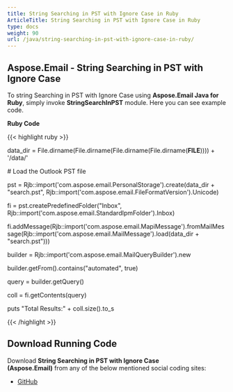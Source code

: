 ```yaml
---
title: String Searching in PST with Ignore Case in Ruby
ArticleTitle: String Searching in PST with Ignore Case in Ruby
type: docs
weight: 90
url: /java/string-searching-in-pst-with-ignore-case-in-ruby/
---
```


## **Aspose.Email - String Searching in PST with Ignore Case**
To string Searching in PST with Ignore Case using **Aspose.Email Java for Ruby**, simply invoke **StringSearchInPST** module. Here you can see example code.

**Ruby Code**

{{< highlight ruby >}}

 data_dir = File.dirname(File.dirname(File.dirname(File.dirname(__FILE__)))) + '/data/'

\# Load the Outlook PST file

pst = Rjb::import('com.aspose.email.PersonalStorage').create(data_dir + "search.pst", Rjb::import('com.aspose.email.FileFormatVersion').Unicode)

fi = pst.createPredefinedFolder("Inbox", Rjb::import('com.aspose.email.StandardIpmFolder').Inbox)

fi.addMessage(Rjb::import('com.aspose.email.MapiMessage').fromMailMessage(Rjb::import('com.aspose.email.MailMessage').load(data_dir + "search.pst")))

builder = Rjb::import('com.aspose.email.MailQueryBuilder').new

builder.getFrom().contains("automated", true)

query = builder.getQuery()

coll = fi.getContents(query)

puts "Total Results:" + coll.size().to_s

{{< /highlight >}}
## **Download Running Code**
Download **String Searching in PST with Ignore Case (Aspose.Email)** from any of the below mentioned social coding sites:

- [GitHub](https://github.com/aspose-email/Aspose.Email-for-Java/blob/master/Plugins/Aspose_Email_Java_for_Ruby/lib/asposeemailjava/Outlook/stringsearchinpst.rb)
